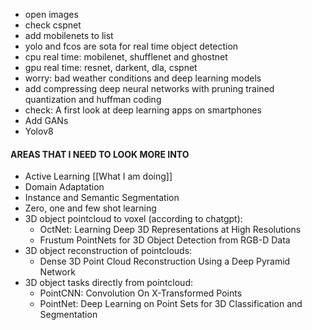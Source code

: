 * open images
* check cspnet
* add mobilenets to list
* yolo and fcos are sota for real time object detection
* cpu real time: mobilenet, shufflenet and ghostnet
* gpu real time: resnet, darkent, dla, cspnet
* worry: bad weather conditions and deep learning models
* add compressing deep neural networks with pruning trained quantization and huffman coding
* check: A first look at deep learning apps on smartphones
* Add GANs
* Yolov8



#### AREAS THAT I NEED TO LOOK MORE INTO
* Active Learning [[What I am doing]]
* Domain Adaptation
* Instance and Semantic Segmentation
* Zero, one and few shot learning
* 3D object pointcloud to voxel (according to chatgpt): 
	* OctNet: Learning Deep 3D Representations at High Resolutions
	* Frustum PointNets for 3D Object Detection from RGB-D Data
* 3D object reconstruction of pointclouds:
	* Dense 3D Point Cloud Reconstruction Using a Deep Pyramid Network
* 3D object tasks directly from pointcloud:
	* PointCNN: Convolution On X-Transformed Points
	* PointNet: Deep Learning on Point Sets for 3D Classification and Segmentation

